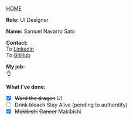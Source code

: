 [HOME](index.md)

**Role:** UI Designer

**Name:** Samuel Navarro Sato

**Contact:**  
To [Linkedin](https://www.linkedin.com/in/samuel-navarro-sato-b94ba9a3/)    
To [GitHub](https://github.com/GottaCodeHarder)    

**My job:**  
:ok_hand:
  
**What I've done:**  
- [x] ~~Ward the dragon~~ UI
- [ ] ~~Drink bleach~~ Stay Alive (pending to authentify)
- [x] ~~Makibishi~~ ~~Cancer~~ Makibishi
